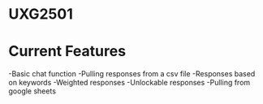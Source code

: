 # UXG2501

Current Features
==================================================================================================================================
-Basic chat function 
-Pulling responses from a csv file 
-Responses based on keywords 
-Weighted responses 
-Unlockable responses
-Pulling from google sheets